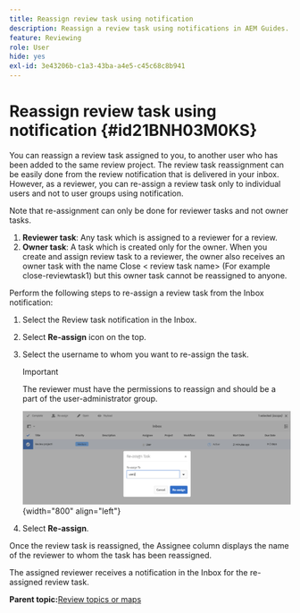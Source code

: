 ```yaml
---
title: Reassign review task using notification
description: Reassign a review task using notifications in AEM Guides. Know how to reassign a reviewer task from the inbox notification.
feature: Reviewing
role: User
hide: yes
exl-id: 3e43206b-c1a3-43ba-a4e5-c45c68c8b941
---
```

# Reassign review task using notification {#id21BNH03M0KS}

You can reassign a review task assigned to you, to another user who has been added to the same review project. The review task reassignment can be easily done from the review notification that is delivered in your inbox. However, as a reviewer, you can re-assign a review task only to individual users and not to user groups using notification.

Note that re-assignment can only be done for reviewer tasks and not owner tasks.

1.  **Reviewer task**: Any task which is assigned to a reviewer for a review.
1.  **Owner task**: A task which is created only for the owner. When you create and assign review task to a reviewer, the owner also receives an owner task with the name Close < review task name\> \(For example close-reviewtask1\) but this owner task cannot be reassigned to anyone.

Perform the following steps to re-assign a review task from the Inbox notification:

1.  Select the Review task notification in the Inbox.
1.  Select **Re-assign** icon on the top.
1.  Select the username to whom you want to re-assign the task.

    >[!IMPORTANT]
    >
    > The reviewer must have the permissions to reassign and should be a part of the user-administrator group.

    ![](images/reassign-user-inbox.png){width="800" align="left"}

1.  Select **Re-assign**.

Once the review task is reassigned, the Assignee column displays the name of the reviewer to whom the task has been reassigned.

The assigned reviewer receives a notification in the Inbox for the re-assigned review task.

**Parent topic:**[Review topics or maps](review.md)
